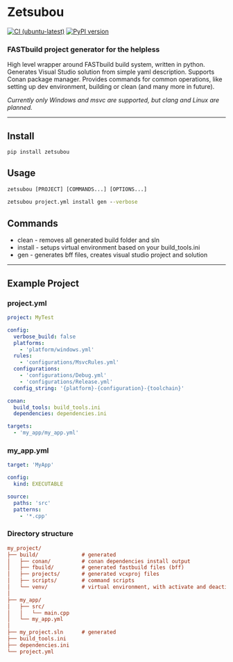 # Zetsubou

[![CI (ubuntu-latest)](https://github.com/BentouDev/Zetsubou/actions/workflows/python-ci.yml/badge.svg)](https://github.com/BentouDev/Zetsubou/actions/workflows/python-ci.yml) [![PyPI version](https://badge.fury.io/py/zetsubou.svg)](https://badge.fury.io/py/zetsubou)

### FASTbuild project generator for the helpless

High level wrapper around FASTbuild build system, written in python. Generates Visual Studio solution from simple yaml description. Supports Conan package manager. Provides commands for common operations, like setting up dev environment, building or clean (and many more in future).

_Currently only Windows and msvc are supported, but clang and Linux are planned._


---

## Install
```
pip install zetsubou
```

## Usage
```cmd
zetsubou [PROJECT] [COMMANDS...] [OPTIONS...]
```
```cmd
zetsubou project.yml install gen --verbose
```

## Commands
- clean - removes all generated build folder and sln
- install - setups virtual environment based on your build_tools.ini
- gen - generates bff files, creates visual studio project and solution

---

## Example Project
### project.yml
```yml
project: MyTest

config:
  verbose_build: false
  platforms:
    - 'platform/windows.yml'
  rules:
    - 'configurations/MsvcRules.yml'
  configurations:
    - 'configurations/Debug.yml'
    - 'configurations/Release.yml'
  config_string: '{platform}-{configuration}-{toolchain}'

conan:
  build_tools: build_tools.ini
  dependencies: dependencies.ini

targets:
  - 'my_app/my_app.yml'
```

### my_app.yml
```yml
target: 'MyApp'

config:
  kind: EXECUTABLE

source:
  paths: 'src'
  patterns:
    - '*.cpp'
```

### Directory structure
```ini
my_project/
├── build/              # generated
│   ├── conan/          # conan dependencies install output
│   ├── fbuild/         # generated fastbuild files (bff)
│   ├── projects/       # generated vcxproj files
│   ├── scripts/        # command scripts
│   └── venv/           # virtual environment, with activate and deactivate scripts
│
├── my_app/
│   ├── src/
│   │   └── main.cpp
│   └── my_app.yml
│
├── my_project.sln      # generated
├── build_tools.ini
├── dependencies.ini
└── project.yml
```
